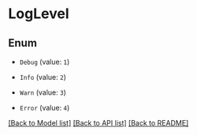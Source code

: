 # LogLevel

## Enum


* `Debug` (value: `1`)

* `Info` (value: `2`)

* `Warn` (value: `3`)

* `Error` (value: `4`)


[[Back to Model list]](../README.md#documentation-for-models) [[Back to API list]](../README.md#documentation-for-api-endpoints) [[Back to README]](../README.md)


